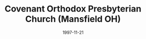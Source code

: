 ---
date: &id001 1997-11-21
end_date: null
location:
  address: 473 West Cook Road
  city: Mansfield
  state: OH
minister:
- end: 1997-11-21
  name: Larry Oldaker
  start: 1995-01-01
  type: Organizing Pastor
- end: 2004-01-01
  name: Larry Oldaker
  start: 1997-11-21
  type: Pastor
- end: 2012-01-01
  name: Joseph Puglia
  start: 2005-01-01
  type: Pastor
- end: null
  name: Matthew A. Judd
  start: 2014-01-01
  type: Pastor
ministers:
- Larry Oldaker
- Larry Oldaker
- Joseph Puglia
- Matthew A. Judd
name: Covenant Orthodox Presbyterian Church
names:
- end: null
  name: Covenant Orthodox Presbyterian Church
  start: 1997-11-21
origination_date: *id001
raw_data: 'OH Mansfield


  Covenant Orthodox Presbyterian Church  (November 21, 1997- )

  473 West Cook Road

  Org. Pastor: Larry Oldaker, 1995-97

  Pastors: Larry Oldaker, 1997-2004

  Joseph Puglia, 2005-12

  Matthew A. Judd, 2014-

  '
received_from: null
states:
- OH
status:
  active: true
  end_date: null
  reason: null
  received_from: null
  withdrawal_to: null
title: Covenant Orthodox Presbyterian Church (Mansfield OH)
year_established:
- 1997

---